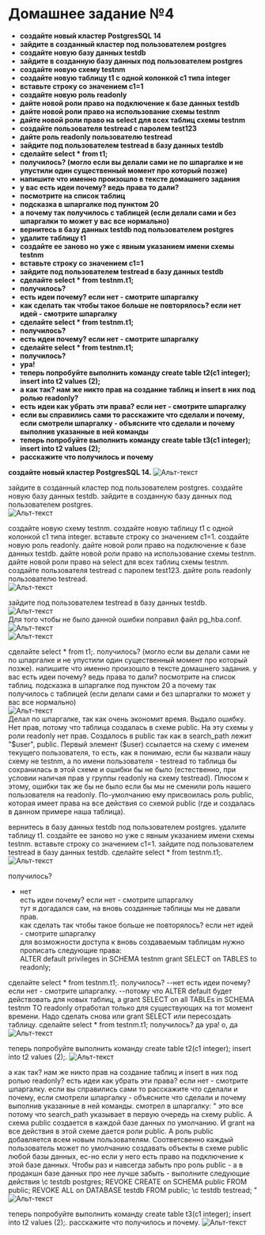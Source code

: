 
# Домашнее задание №4


*	**создайте новый кластер PostgresSQL 14**
*	**зайдите в созданный кластер под пользователем postgres**
*	**создайте новую базу данных testdb**
*	**зайдите в созданную базу данных под пользователем postgres**
*	**создайте новую схему testnm**
*	**создайте новую таблицу t1 с одной колонкой c1 типа integer**
*	**вставьте строку со значением c1=1**
*	**создайте новую роль readonly**
*	**дайте новой роли право на подключение к базе данных testdb**
*	**дайте новой роли право на использование схемы testnm**
*	**дайте новой роли право на select для всех таблиц схемы testnm**
*	**создайте пользователя testread с паролем test123**
*	**дайте роль readonly пользователю testread**
*	**зайдите под пользователем testread в базу данных testdb**
*	**сделайте select * from t1;**
*	**получилось? (могло если вы делали сами не по шпаргалке и не упустили один существенный момент про который позже)**
*	**напишите что именно произошло в тексте домашнего задания**
*	**у вас есть идеи почему? ведь права то дали?**
*	**посмотрите на список таблиц**
*	**подсказка в шпаргалке под пунктом 20**
*	**а почему так получилось с таблицей (если делали сами и без шпаргалки то может у вас все нормально)**
*	**вернитесь в базу данных testdb под пользователем postgres**
*	**удалите таблицу t1**
*	**создайте ее заново но уже с явным указанием имени схемы testnm**
*	**вставьте строку со значением c1=1**
*	**зайдите под пользователем testread в базу данных testdb**
*	**сделайте select * from testnm.t1;**
*	**получилось?**
*	**есть идеи почему? если нет - смотрите шпаргалку**
*	**как сделать так чтобы такое больше не повторялось? если нет идей - смотрите шпаргалку**
*	**сделайте select * from testnm.t1;**
*	**получилось?**
*	**есть идеи почему? если нет - смотрите шпаргалку**
*	**сделайте select * from testnm.t1;**
*	**получилось?**
*	**ура!**
*	**теперь попробуйте выполнить команду create table t2(c1 integer); insert into t2 values (2);**
*	**а как так? нам же никто прав на создание таблиц и insert в них под ролью readonly?**
*	**есть идеи как убрать эти права? если нет - смотрите шпаргалку**
*	**если вы справились сами то расскажите что сделали и почему, если смотрели шпаргалку - объясните что сделали и почему выполнив указанные в ней команды**
*	**теперь попробуйте выполнить команду create table t3(c1 integer); insert into t2 values (2);**
*	**расскажите что получилось и почему**

**создайте новый кластер PostgresSQL 14.**
![Альт-текст](Images/HW4/01.png)

зайдите в созданный кластер под пользователем postgres.
создайте новую базу данных testdb.
зайдите в созданную базу данных под пользователем postgres.  
![Альт-текст](Images/HW4/02.png)

создайте новую схему testnm.
создайте новую таблицу t1 с одной колонкой c1 типа integer.
вставьте строку со значением c1=1.
создайте новую роль readonly.
дайте новой роли право на подключение к базе данных testdb.
дайте новой роли право на использование схемы testnm.
дайте новой роли право на select для всех таблиц схемы testnm.
создайте пользователя testread с паролем test123.
дайте роль readonly пользователю testread.  
![Альт-текст](Images/HW4/03.png)

зайдите под пользователем testread в базу данных testdb.  
![Альт-текст](Images/HW4/04.png)  
Для того чтобы не было данной ошибки поправил файл pg_hba.conf.  
![Альт-текст](Images/HW4/05.png)  
![Альт-текст](Images/HW4/06.png)

сделайте select * from t1;.
получилось? (могло если вы делали сами не по шпаргалке и не упустили один существенный момент про который позже).
напишите что именно произошло в тексте домашнего задания.
у вас есть идеи почему? ведь права то дали?
посмотрите на список таблиц.
подсказка в шпаргалке под пунктом 20
а почему так получилось с таблицей (если делали сами и без шпаргалки то может у вас все нормально)  
![Альт-текст](Images/HW4/07.png)  
Делал по шпаргалке, так как очень экономит время. Выдало ошибку. Нет прав, потому что таблица создалась в схеме public. На эту схемы у роли readonly нет прав.
Создалось в public так как в search_path лежит "$user", public. Первый элемент ($user) ссылается на схему с именем текущего пользователя, то есть, как я понимаю, если бы назвали нашу схему не testnm, а по имени пользователя - testread то таблица бы сохранилась в этой схеме и ошибки бы не было (естественно, при условии наличая прав у группы readonly на схему testread). Плюсом к этому, ошибки так же бы не было если бы мы не сменили роль нашего пользователя на readonly. По-умолчанию ему присвоилась роль public, которая имеет права на все действия со схемой public (где и создалась в данном примере наша таблица).




вернитесь в базу данных testdb под пользователем postgres.
удалите таблицу t1.
создайте ее заново но уже с явным указанием имени схемы testnm.
вставьте строку со значением c1=1.
зайдите под пользователем testread в базу данных testdb.
сделайте select * from testnm.t1;.  
![Альт-текст](Images/HW4/08.png)  

получилось?  
- нет  
есть идеи почему? если нет - смотрите шпаргалку  
  тут я догадался сам, на вновь созданные таблицы мы не давали прав.  
как сделать так чтобы такое больше не повторялось? если нет идей - смотрите шпаргалку  
  для возможности доступа к вновь создаваемым таблицам нужно прописать следующие права:  
  ALTER default privileges in SCHEMA testnm grant SELECT on TABLES to readonly;  


сделайте select * from testnm.t1;.
получилось?
--нет
есть идеи почему? если нет - смотрите шпаргалку.
--потому что ALTER default будет действовать для новых таблиц, а grant SELECT on all TABLEs in SCHEMA testnm TO readonly отработал только для существующих на тот момент времени. Надо сделать снова или grant SELECT или пересоздать таблицу.
сделайте select * from testnm.t1;
получилось?
  да
ура!
  о, да  
![Альт-текст](Images/HW4/09.png)  


теперь попробуйте выполнить команду create table t2(c1 integer); insert into t2 values (2);.
![Альт-текст](Images/HW4/10.png)  

а как так? нам же никто прав на создание таблиц и insert в них под ролью readonly?
есть идеи как убрать эти права? если нет - смотрите шпаргалку.
если вы справились сами то расскажите что сделали и почему, если смотрели шпаргалку - объясните что сделали и почему выполнив указанные в ней команды.
  смотрел в шпаргалку:
"
это все потому что search_path указывает в первую очередь на схему public. 
А схема public создается в каждой базе данных по умолчанию. 
И grant на все действия в этой схеме дается роли public. 
А роль public добавляется всем новым пользователям. 
Соответсвенно каждый пользователь может по умолчанию создавать объекты в схеме public любой базы данных, 
ес-но если у него есть право на подключение к этой базе данных. 
Чтобы раз и навсегда забыть про роль public - а в продакшн базе данных про нее лучше забыть - выполните следующие действия 
\c testdb postgres; 
REVOKE CREATE on SCHEMA public FROM public; 
REVOKE ALL on DATABASE testdb FROM public; 
\c testdb testread; 
"
![Альт-текст](Images/HW4/11.png)  


теперь попробуйте выполнить команду create table t3(c1 integer); insert into t2 values (2);.
расскажите что получилось и почему.
![Альт-текст](Images/HW4/12.png)

